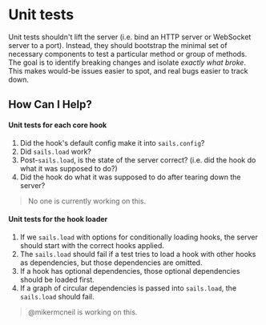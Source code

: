# Unit tests

Unit tests shouldn't lift the server (i.e. bind an HTTP server or WebSocket server to a port). Instead, they should bootstrap the minimal set of necessary components to test a particular method or group of methods.  The goal is to identify breaking changes and isolate _exactly what broke_.  This makes would-be issues easier to spot, and real bugs easier to track down.



## How Can I Help?


#### Unit tests for each core hook

1. Did the hook's default config make it into `sails.config`?
2. Did `sails.load` work?
3. Post-`sails.load`, is the state of the server correct? (i.e. did the hook do what it was supposed to do?)
4. Did the hook do what it was supposed to do after tearing down the server?

> No one is currently working on this.


#### Unit tests for the hook loader

1. If we `sails.load` with options for conditionally loading hooks, the server should start with the correct hooks applied.
2. The `sails.load` should fail if a test tries to load a hook with other hooks as dependencies, but those dependencies are omitted.
3. If a hook has optional dependencies, those optional dependencies should be loaded first.
4. If a graph of circular dependencies is passed into `sails.load`, the `sails.load` should fail.

> @mikermcneil is working on this.

